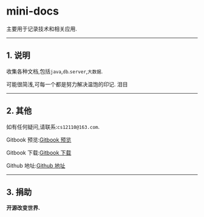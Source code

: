 # mini-docs

主要用于记录技术和相关应用.

---

## 1. 说明

收集各种文档,包括`java`,`db`.`server`,`大数据`.

可能很简浅,可每一个都是努力解决温饱的印记. 泪目

---

## 2. 其他

如有任何疑问,请联系:`cs12110@163.com`.

Gitbook 预览:[Gitbook 预览](https://cs12110.gitbooks.io/mini-docs/content/)

Gitbook 下载:[Gitbook 下载](https://legacy.gitbook.com/book/cs12110/mini-docs/details)

Github 地址:[Github 地址](https://github.com/cs12110/mini-docs)

---

## 3. 捐助

**开源改变世界.**

